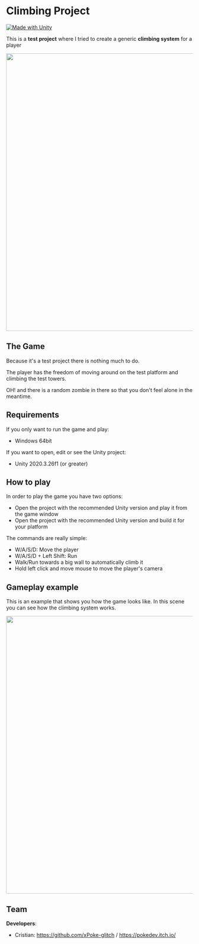 # Climbing Project
[![Made with Unity](https://img.shields.io/badge/Made%20with-Unity-57b9d3.svg?style=flat&logo=unity)](https://www.unity.com)

This is a **test project** where I tried to create a generic **climbing system** for a player

<img src="https://github.com/xPoke-glitch/ClimbingProject/blob/main/Screenshots/screen.png" width="750">

## The Game

Because it's a test project there is nothing much to do.

The player has the freedom of moving around on the test platform and climbing the test towers.

OH! and there is a random zombie in there so that you don't feel alone in the meantime.

## Requirements

If you only want to run the game and play:
* Windows 64bit

If you want to open, edit or see the Unity project:
* Unity 2020.3.26f1 (or greater)

## How to play

In order to play the game you have two options:
* Open the project with the recommended Unity version and play it from the game window
* Open the project with the recommended Unity version and build it for your platform

The commands are really simple:
* W/A/S/D: Move the player
* W/A/S/D + Left Shift: Run
* Walk/Run towards a big wall to automatically climb it
* Hold left click and move mouse to move the player's camera

## Gameplay example

This is an example that shows you how the game looks like. In this scene you can see how the climbing system works.

<img src="https://github.com/xPoke-glitch/ClimbingProject/blob/main/Screenshots/gameplay.gif" width="750">

## Team

**Developers**:
* Cristian: https://github.com/xPoke-glitch / https://pokedev.itch.io/
